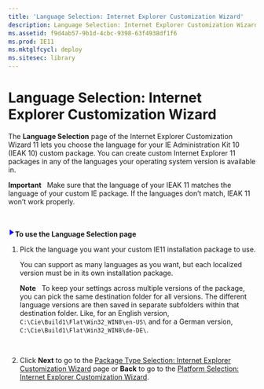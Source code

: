 ```yaml
---
title: 'Language Selection: Internet Explorer Customization Wizard'
description: Language Selection: Internet Explorer Customization Wizard
ms.assetid: f9d4ab57-9b1d-4cbc-9398-63f4938df1f6
ms.prod: IE11
ms.mktglfcycl: deploy
ms.sitesec: library
---
```


# Language Selection: Internet Explorer Customization Wizard


The **Language Selection** page of the Internet Explorer Customization Wizard 11 lets you choose the language for your IE Administration Kit 10 (IEAK 10) custom package. You can create custom Internet Explorer 11 packages in any of the languages your operating system version is available in.

**Important**  
Make sure that the language of your IEAK 11 matches the language of your custom IE package. If the languages don’t match, IEAK 11 won’t work properly.

 

![](images/wedge.gif)**To use the Language Selection page**

1.  Pick the language you want your custom IE11 installation package to use.

    You can support as many languages as you want, but each localized version must be in its own installation package.

    **Note**  
    To keep your settings across multiple versions of the package, you can pick the same destination folder for all versions. The different language versions are then saved in separate subfolders within that destination folder. Like, for an English version, `C:\Cie\Build1\Flat\Win32_WIN8\en-US\` and for a German version, `C:\Cie\Build1\Flat\Win32_WIN8\de-DE\`.

     

2.  Click **Next** to go to the [Package Type Selection: Internet Explorer Customization Wizard](package-type-selection-internet-explorer-customization-wizard.md) page or **Back** to go to the [Platform Selection: Internet Explorer Customization Wizard](platform-selection-internet-explorer-customization-wizard.md).

 

 





